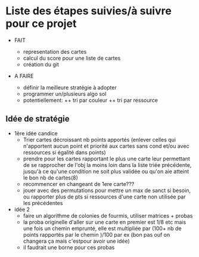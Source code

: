 # Liste des étapes suivies/à suivre pour ce projet

* FAIT
  + representation des cartes
  + calcul du score pour une liste de cartes
  + création du git
  
* A FAIRE
  + définir la meilleure stratégie à adopter
  + programmer un/plusieurs algo sol
  + potentiellement:
    ++ tri par couleur
    ++ tri par ressource


## Idée de stratégie
  * 1ère idée candice 
    + Trier cartes décroissant nb points apportés (enlever celles qui n'apportent aucun point et priorité aux cartes sans cond et/ou avec ressources si égalité dans points)
    + prendre pour les cartes rapportant le plus une carte leur permettant de se rapprocher de l'obj la moins loin dans la liste triée précédente, jusqu'à ce qu'une condition ne soit plus validée ou qu'on aie atteint le bon nb de cartes(8)
    + recommencer en changeant de 1ere carte???
    + jouer avec des permutations pour mettre un max de sanct si besoin, ou rapporter plus de pts si ressources d'une carte non utilisée par les précédentes
  * idée 2
    + faire un algorithme de colonies de fourmis, utiliser matrices + probas
    + la proba originelle d'aller sur une carte en premier est 1/8 etc mais une fois un chemin emprunté, elle est multipliée par (100+ nb de points rapportés par le chemin )/100 par ex (bon pas ouf on changera ça mais c'estpour avoir une idée)
    + il faudrait une borne pour ces probas 
